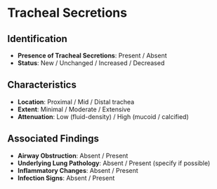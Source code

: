
# Tracheal Secretions

## Identification
- **Presence of Tracheal Secretions**: Present / Absent
- **Status**: New / Unchanged / Increased / Decreased

## Characteristics
- **Location**: Proximal / Mid / Distal trachea
- **Extent**: Minimal / Moderate / Extensive
- **Attenuation**: Low (fluid-density) / High (mucoid / calcified)

## Associated Findings
- **Airway Obstruction**: Absent / Present
- **Underlying Lung Pathology**: Absent / Present (specify if possible)
- **Inflammatory Changes**: Absent / Present
- **Infection Signs**: Absent / Present
